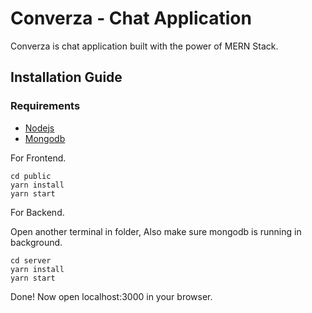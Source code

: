 # Converza - Chat Application 
Converza is chat application built with the power of MERN Stack.



## Installation Guide

### Requirements
- [Nodejs](https://nodejs.org/en/download)
- [Mongodb](https://www.mongodb.com/docs/manual/administration/install-community/)


For Frontend.
```shell
cd public
yarn install
yarn start
```
For Backend.

Open another terminal in folder, Also make sure mongodb is running in background.
```shell
cd server
yarn install
yarn start
```
Done! Now open localhost:3000 in your browser.

